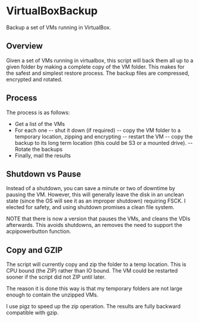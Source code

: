 # VirtualBoxBackup
Backup a set of VMs running in VirtualBox.

## Overview
Given a set of VMs running in virtualbox, this script will back them all up to a given folder by making a complete copy of the VM folder. This makes for the safest and simplest restore process. The backup files are compressed, encrypted and rotated.

## Process
The process is as follows:
- Get a list of the VMs
- For each one
-- shut it down (if required)
-- copy the VM folder to a temporary location, zipping and encrypting
-- restart the VM
-- copy the backup to its long term location (this could be S3 or a mounted drive).
-- Rotate the backups
- Finally, mail the results

## Shutdown vs Pause
Instead of a shutdown, you can save a minute or two of downtime by pausing the VM. However, this will generally leave the disk in an unclean state (since the OS will see it as an improper shutdown) requiring FSCK. I elected for safety, and using shutdown promises a clean file system.

NOTE that there is now a version that pauses the VMs, and cleans the VDIs afterwards. This avoids shutdowns, an removes the need to support the acpipowerbutton function.

## Copy and GZIP
The script will currently copy and zip the folder to a temp location. This is CPU bound (the ZIP) rather than IO bound. The VM could be restarted sooner if the script did not ZIP until later.

The reason it is done this way is that my temporary folders are not large enough to contain the unzipped VMs. 

I use pigz to speed up the zip operation. The results are fully backward compatible with gzip.
